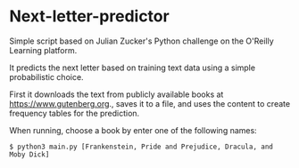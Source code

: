 # Next-letter-predictor
Simple script based on Julian Zucker's Python challenge on the O'Reilly Learning platform.

It predicts the next letter based on training text data using a simple probabilistic choice.

First it downloads the text from publicly available books at https://www.gutenberg.org., saves it to a file, and uses the content to create frequency tables for the prediction.

When running, choose a book by enter one of the following names:

    $ python3 main.py [Frankenstein, Pride and Prejudice, Dracula, and Moby Dick]
